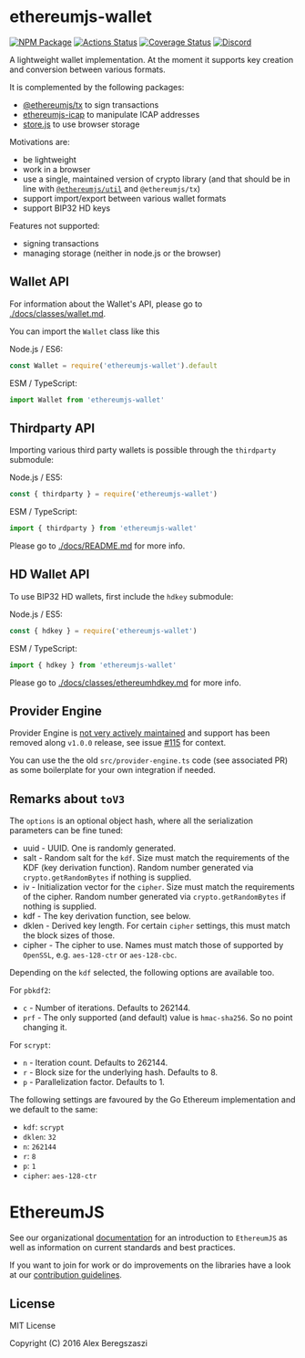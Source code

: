# ethereumjs-wallet

[![NPM Package][npm-badge]][npm-link]
[![Actions Status][actions-badge]][actions-link]
[![Coverage Status][coverage-badge]][coverage-link]
[![Discord][discord-badge]][discord-link]

A lightweight wallet implementation. At the moment it supports key creation and conversion between various formats.

It is complemented by the following packages:

- [@ethereumjs/tx](https://github.com/ethereumjs/ethereumjs-monorepo/tree/master/packages/tx) to sign transactions
- [ethereumjs-icap](https://github.com/ethereumjs/ethereumjs-icap) to manipulate ICAP addresses
- [store.js](https://github.com/marcuswestin/store.js) to use browser storage

Motivations are:

- be lightweight
- work in a browser
- use a single, maintained version of crypto library (and that should be in line with [`@ethereumjs/util`](https://github.com/ethereumjs/ethereumjs-monorepo/tree/master/packages/util) and `@ethereumjs/tx`)
- support import/export between various wallet formats
- support BIP32 HD keys

Features not supported:

- signing transactions
- managing storage (neither in node.js or the browser)

## Wallet API

For information about the Wallet's API, please go to [./docs/classes/wallet.md](./docs/classes/wallet.md).

You can import the `Wallet` class like this

Node.js / ES6:

```js
const Wallet = require('ethereumjs-wallet').default
```

ESM / TypeScript:

```js
import Wallet from 'ethereumjs-wallet'
```

## Thirdparty API

Importing various third party wallets is possible through the `thirdparty` submodule:

Node.js / ES5:

```js
const { thirdparty } = require('ethereumjs-wallet')
```

ESM / TypeScript:

```js
import { thirdparty } from 'ethereumjs-wallet'
```

Please go to [./docs/README.md](./docs/README.md) for more info.

## HD Wallet API

To use BIP32 HD wallets, first include the `hdkey` submodule:

Node.js / ES5:

```js
const { hdkey } = require('ethereumjs-wallet')
```

ESM / TypeScript:

```js
import { hdkey } from 'ethereumjs-wallet'
```

Please go to [./docs/classes/ethereumhdkey.md](./docs/classes/ethereumhdkey.md) for more info.

## Provider Engine

Provider Engine is
[not very actively maintained](https://github.com/MetaMask/web3-provider-engine#web3-providerengine)
and support has been removed along `v1.0.0` release, see
issue [#115](https://github.com/ethereumjs/ethereumjs-wallet/issues/115) for context.

You can use the the old `src/provider-engine.ts` code (see associated PR) as some boilerplate
for your own integration if needed.

## Remarks about `toV3`

The `options` is an optional object hash, where all the serialization parameters can be fine tuned:

- uuid - UUID. One is randomly generated.
- salt - Random salt for the `kdf`. Size must match the requirements of the KDF (key derivation function). Random number generated via `crypto.getRandomBytes` if nothing is supplied.
- iv - Initialization vector for the `cipher`. Size must match the requirements of the cipher. Random number generated via `crypto.getRandomBytes` if nothing is supplied.
- kdf - The key derivation function, see below.
- dklen - Derived key length. For certain `cipher` settings, this must match the block sizes of those.
- cipher - The cipher to use. Names must match those of supported by `OpenSSL`, e.g. `aes-128-ctr` or `aes-128-cbc`.

Depending on the `kdf` selected, the following options are available too.

For `pbkdf2`:

- `c` - Number of iterations. Defaults to 262144.
- `prf` - The only supported (and default) value is `hmac-sha256`. So no point changing it.

For `scrypt`:

- `n` - Iteration count. Defaults to 262144.
- `r` - Block size for the underlying hash. Defaults to 8.
- `p` - Parallelization factor. Defaults to 1.

The following settings are favoured by the Go Ethereum implementation and we default to the same:

- `kdf`: `scrypt`
- `dklen`: `32`
- `n`: `262144`
- `r`: `8`
- `p`: `1`
- `cipher`: `aes-128-ctr`

# EthereumJS

See our organizational [documentation](https://ethereumjs.readthedocs.io) for an introduction to `EthereumJS` as well as information on current standards and best practices.

If you want to join for work or do improvements on the libraries have a look at our [contribution guidelines](https://ethereumjs.readthedocs.io/en/latest/contributing.html).

## License

MIT License

Copyright (C) 2016 Alex Beregszaszi

[actions-badge]: https://github.com/ethereumjs/ethereumjs-wallet/workflows/Build/badge.svg
[actions-link]: https://github.com/ethereumjs/ethereumjs-wallet/actions
[coverage-badge]: https://img.shields.io/coveralls/ethereumjs/ethereumjs-wallet.svg
[coverage-link]: https://coveralls.io/r/ethereumjs/ethereumjs-wallet
[discord-badge]: https://img.shields.io/static/v1?logo=discord&label=discord&message=Join&color=blue
[discord-link]: https://discord.gg/TNwARpR
[npm-badge]: https://img.shields.io/npm/v/ethereumjs-wallet.svg
[npm-link]: https://www.npmjs.org/package/ethereumjs-wallet
